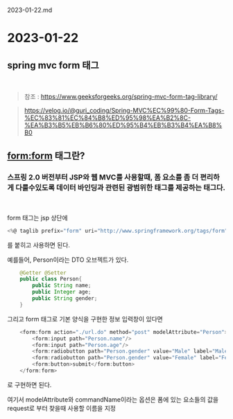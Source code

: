 2023-01-22.md

# 2023-01-22 

## spring mvc form 태그

<br>

> 참조 : https://www.geeksforgeeks.org/spring-mvc-form-tag-library/

> https://velog.io/@guri_coding/Spring-MVC%EC%99%80-Form-Tags-%EC%83%81%EC%84%B8%ED%95%98%EA%B2%8C-%EA%B3%B5%EB%B6%80%ED%95%B4%EB%B3%B4%EA%B8%B0

## <form:form> 태그란?

### 스프링 2.0 버전부터 JSP와 웹 MVC를 사용할때, 폼 요소를 좀 더 편리하게 다룰수있도록 데이터 바인딩과 관련된 광범위한 태그를 제공하는 태그다. 

<br>

form 태그는 jsp 상단에 
```javascript
<%@ taglib prefix="form" uri="http://www.springframework.org/tags/form" %>
```
를 붙히고 사용하면 된다. 

예를들어, Person이라는 DTO 오브젝트가 있다.

```java
    @Getter @Setter
    public class Person{
        public String name;
        public Integer age;
        public String gender;
    }
```

그리고 form 태그로 기본 양식을 구현한 정보 입력창이 있다면

```javascript
    <form:form action="./url.do" method="post" modelAttribute="Person">
        <form:input path="Person.name"/>
        <form:input path="Person.age"/>
        <form:radiobutton path="Person.gender" value="Male" label="Male" />
        <form:radiobutton path="Person.gender" value="Female" label="Female" />
        <form:button>submit</form:button>
    </form:form>
```

로 구현하면 된다. 

여기서 modelAttribute와 commandName이라는 옵션은 폼에 있는 요소들의 값을 request로 부터 찾을때 사용할 이름을 지정

